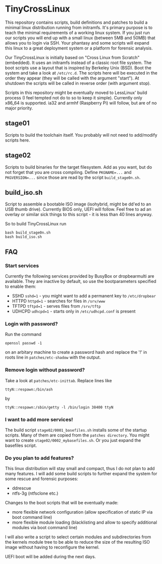TinyCrossLinux
==============

This repository contains scripts, build definitions and patches to build a minimal linux distribution running from initramfs. It's primary purpose is to teach the minimal requirements of a working linux system. If you just run our scripts you will end up with a small linux (between 5MB and 50MB) that allows you to login via SSH. Your phantasy and some scripts will expand this linux to a great deployment system or a platform for forensic analysis.

Our TinyCrossLinux is initially based on "Cross Linux from Scratch" (embedded). It uses an initramfs instead of a classic root file system. The boot scripts use a layout that is inspired by Berkeley Unix (BSD). Boot the system and take a look at `/etc/rc.d`. The scripts here will be executed in the order they appear (they will be called with the argument "start"). At shutdown the scripts will be called in reverse order (with argument stop).

Scripts in this repository might be eventually moved to LessLinux' build process (I feel tempted not do to so to keep it simple). Currently only x86_64 is supported. ia32 and armhf (Raspberry Pi) will follow, but are of no major priority.

stage01
--------

Scripts to build the toolchain itself. You probably will not need to add/modify scripts here.

stage02
--------

Scripts to build binaries for the target filesystem. Add as you want, but do not forget that you are cross compiling. Define `PKGNAME=...` and `PKGVERSION=...` since those are read by the script `build_stage0n.sh`. 

build_iso.sh
-------------

Script to assemble a bootable ISO image (isohybrid, might be dd'ed to an USB thumb drive). Currently BIOS only, UEFI will follow. Feel free to ad an overlay or similar sick things to this script - it is less than 40 lines anyway.

So to build TinyCrossLinux run

	bash build_stage0n.sh
	bash build_iso.sh
	
## FAQ

### Start services

Currently the following services provided by BusyBox or dropbearmulti are available. They are inactive by default, so use the bootparameters specified to enable them:

 * SSHD `sshd=1` - you might want to add a permanent key to `/etc/dropbear`
 * HTTPD `httpd=1` - searches for files in `/srv/www`
 * TFTPD `tftpd=1` - serves files from `/srv/tftp` 
 * UDHCPD `udhcpd=1` - starts only in `/etc/udhcpd.conf` is present

### Login with password?

Run the command
	
	openssl passwd -1
	
on an arbitary machine to create a password hash and replace the '!' in roots line in `patches/etc-shadow` with the output.

### Remove login without password?

Take a look at `patches/etc-inittab`. Replace lines like

	ttyN::respawn:/bin/ash
	
by

	ttyN::respawn:/sbin/getty -l /bin/login 38400 ttyN

### I want to add more services!

The build script `stage02/0001_basefiles.sh` installs some of the startup scripts. Many of them are copied from the `patches directory`. You might want to create `stage02/0002_mybasefiles.sh`. Or you just expand the basefiles script.

### Do you plan to add features?

This linux distribution will stay small and compact, thus I do not plan to add many features. I will add some build scripts to further expand the system for some rescue and forensic purposes:

 * ddrescue
 * ntfs-3g (ntfsclone etc.)
 
Changes to the boot scripts that will be eventually made:

 * more flexible network configuration (allow specification of static IP via boot command line)
 * more flexible module loading (blacklisting and allow to specify additional modules via boot command line)
 
I will also write a script to select certain modules and subdirectories from the kernels module tree to be able to reduce the size of the resulting ISO image without having to reconfigure the kernel.

UEFI boot will be added during the next days.
